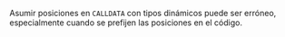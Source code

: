 Asumir posiciones en `CALLDATA` con tipos dinámicos puede ser erróneo, especialmente cuando se prefijen las posiciones en el código.